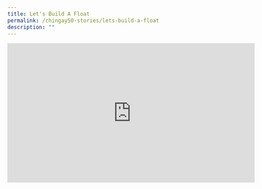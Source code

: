 ```yaml
---
title: Let's Build A Float
permalink: /chingay50-stories/lets-build-a-float
description: ""
---
```

<iframe width="560" height="315" src="https://www.youtube.com/embed/VzHwtc0vsP4" title="YouTube video player" frameborder="0" allow="accelerometer; autoplay; clipboard-write; encrypted-media; gyroscope; picture-in-picture" allowfullscreen></iframe>